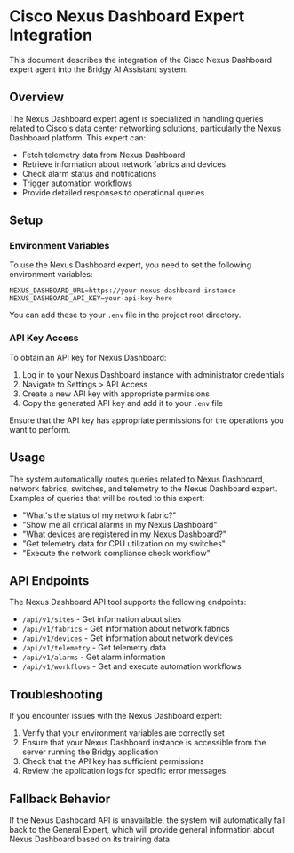 # Cisco Nexus Dashboard Expert Integration

This document describes the integration of the Cisco Nexus Dashboard expert agent into the Bridgy AI Assistant system.

## Overview

The Nexus Dashboard expert agent is specialized in handling queries related to Cisco's data center networking solutions, particularly the Nexus Dashboard platform. This expert can:

- Fetch telemetry data from Nexus Dashboard
- Retrieve information about network fabrics and devices
- Check alarm status and notifications
- Trigger automation workflows
- Provide detailed responses to operational queries

## Setup

### Environment Variables

To use the Nexus Dashboard expert, you need to set the following environment variables:

```
NEXUS_DASHBOARD_URL=https://your-nexus-dashboard-instance
NEXUS_DASHBOARD_API_KEY=your-api-key-here
```

You can add these to your `.env` file in the project root directory.

### API Key Access

To obtain an API key for Nexus Dashboard:

1. Log in to your Nexus Dashboard instance with administrator credentials
2. Navigate to Settings > API Access
3. Create a new API key with appropriate permissions
4. Copy the generated API key and add it to your `.env` file

Ensure that the API key has appropriate permissions for the operations you want to perform.

## Usage

The system automatically routes queries related to Nexus Dashboard, network fabrics, switches, and telemetry to the Nexus Dashboard expert. Examples of queries that will be routed to this expert:

- "What's the status of my network fabric?"
- "Show me all critical alarms in my Nexus Dashboard"
- "What devices are registered in my Nexus Dashboard?"
- "Get telemetry data for CPU utilization on my switches"
- "Execute the network compliance check workflow"

## API Endpoints

The Nexus Dashboard API tool supports the following endpoints:

- `/api/v1/sites` - Get information about sites
- `/api/v1/fabrics` - Get information about network fabrics
- `/api/v1/devices` - Get information about network devices
- `/api/v1/telemetry` - Get telemetry data
- `/api/v1/alarms` - Get alarm information
- `/api/v1/workflows` - Get and execute automation workflows

## Troubleshooting

If you encounter issues with the Nexus Dashboard expert:

1. Verify that your environment variables are correctly set
2. Ensure that your Nexus Dashboard instance is accessible from the server running the Bridgy application
3. Check that the API key has sufficient permissions
4. Review the application logs for specific error messages

## Fallback Behavior

If the Nexus Dashboard API is unavailable, the system will automatically fall back to the General Expert, which will provide general information about Nexus Dashboard based on its training data.
